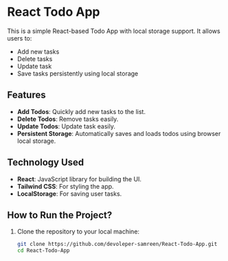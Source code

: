 # React Todo App

This is a simple React-based Todo App with local storage support. It allows users to:
- Add new tasks
- Delete tasks
- Update task
- Save tasks persistently using local storage

## Features

- **Add Todos**: Quickly add new tasks to the list.
- **Delete Todos**: Remove tasks easily.
- **Update Todos**: Update task easily.
- **Persistent Storage**: Automatically saves and loads todos using browser local storage.

## Technology Used

- **React**: JavaScript library for building the UI.
- **Tailwind CSS**: For styling the app.
- **LocalStorage**: For saving user tasks.

## How to Run the Project?

1. Clone the repository to your local machine:
   ```bash
   git clone https://github.com/devoleper-samreen/React-Todo-App.git
   cd React-Todo-App
